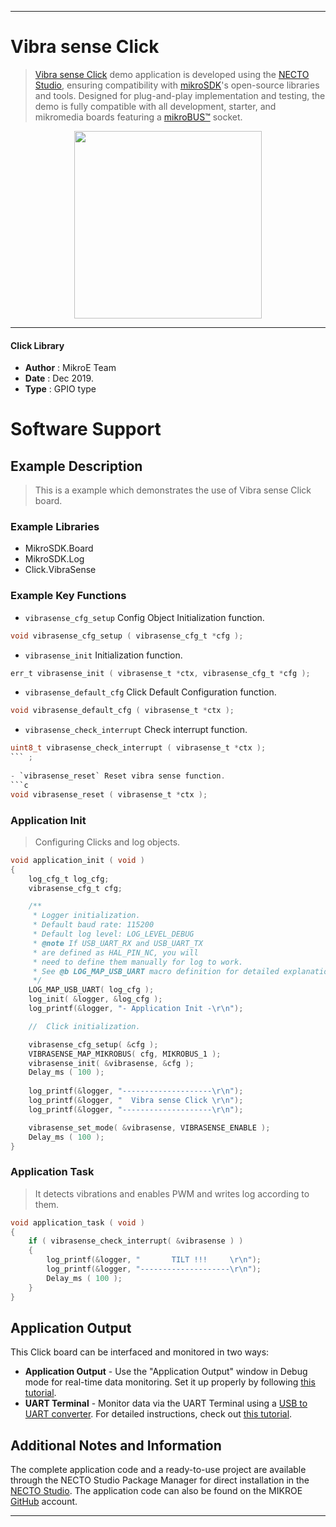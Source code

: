 
---
# Vibra sense Click

> [Vibra sense Click](https://www.mikroe.com/?pid_product=MIKROE-1927) demo application is developed using
the [NECTO Studio](https://www.mikroe.com/necto), ensuring compatibility with [mikroSDK](https://www.mikroe.com/mikrosdk)'s
open-source libraries and tools. Designed for plug-and-play implementation and testing, the demo is fully compatible with
all development, starter, and mikromedia boards featuring a [mikroBUS&trade;](https://www.mikroe.com/mikrobus) socket.

<p align="center">
  <img src="https://www.mikroe.com/?pid_product=MIKROE-1927&image=1" height=300px>
</p>

---

#### Click Library

- **Author**        : MikroE Team
- **Date**          : Dec 2019.
- **Type**          : GPIO type

# Software Support

## Example Description

> 
> This is a example which demonstrates the use of Vibra sense Click board.
> 

### Example Libraries

- MikroSDK.Board
- MikroSDK.Log
- Click.VibraSense

### Example Key Functions

- `vibrasense_cfg_setup` Config Object Initialization function. 
```c
void vibrasense_cfg_setup ( vibrasense_cfg_t *cfg );
``` 
 
- `vibrasense_init` Initialization function. 
```c
err_t vibrasense_init ( vibrasense_t *ctx, vibrasense_cfg_t *cfg );
```

- `vibrasense_default_cfg` Click Default Configuration function. 
```c
void vibrasense_default_cfg ( vibrasense_t *ctx );
```

- `vibrasense_check_interrupt` Check interrupt function. 
```c
uint8_t vibrasense_check_interrupt ( vibrasense_t *ctx );
``` ;
 
- `vibrasense_reset` Reset vibra sense function. 
```c
void vibrasense_reset ( vibrasense_t *ctx );
```

### Application Init

>
> Configuring Clicks and log objects.
> 

```c
void application_init ( void )
{
    log_cfg_t log_cfg;
    vibrasense_cfg_t cfg;

    /** 
     * Logger initialization.
     * Default baud rate: 115200
     * Default log level: LOG_LEVEL_DEBUG
     * @note If USB_UART_RX and USB_UART_TX 
     * are defined as HAL_PIN_NC, you will 
     * need to define them manually for log to work. 
     * See @b LOG_MAP_USB_UART macro definition for detailed explanation.
     */
    LOG_MAP_USB_UART( log_cfg );
    log_init( &logger, &log_cfg );
    log_printf(&logger, "- Application Init -\r\n");

    //  Click initialization.

    vibrasense_cfg_setup( &cfg );
    VIBRASENSE_MAP_MIKROBUS( cfg, MIKROBUS_1 );
    vibrasense_init( &vibrasense, &cfg );
    Delay_ms ( 100 );
    
    log_printf(&logger, "--------------------\r\n");
    log_printf(&logger, "  Vibra sense Click \r\n");
    log_printf(&logger, "--------------------\r\n");

    vibrasense_set_mode( &vibrasense, VIBRASENSE_ENABLE );
    Delay_ms ( 100 );
}
```

### Application Task

>
> It detects vibrations and enables PWM and writes log according to them.
> 

```c
void application_task ( void )
{
    if ( vibrasense_check_interrupt( &vibrasense ) )
    {
        log_printf(&logger, "       TILT !!!     \r\n");
        log_printf(&logger, "--------------------\r\n");
        Delay_ms ( 100 );
    }
}
```

## Application Output

This Click board can be interfaced and monitored in two ways:
- **Application Output** - Use the "Application Output" window in Debug mode for real-time data monitoring.
Set it up properly by following [this tutorial](https://www.youtube.com/watch?v=ta5yyk1Woy4).
- **UART Terminal** - Monitor data via the UART Terminal using
a [USB to UART converter](https://www.mikroe.com/click/interface/usb?interface*=uart,uart). For detailed instructions,
check out [this tutorial](https://help.mikroe.com/necto/v2/Getting%20Started/Tools/UARTTerminalTool).

## Additional Notes and Information

The complete application code and a ready-to-use project are available through the NECTO Studio Package Manager for 
direct installation in the [NECTO Studio](https://www.mikroe.com/necto). The application code can also be found on
the MIKROE [GitHub](https://github.com/MikroElektronika/mikrosdk_click_v2) account.

---
